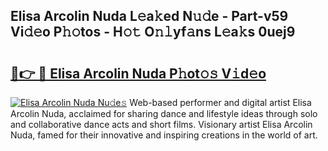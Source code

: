 ## Elisa Arcolin Nuda L𝚎a𝚔ed N𝚞𝚍e - Part-v59 Vi𝚍𝚎o P𝚑𝚘tos - H𝚘𝚝 O𝚗𝚕yf𝚊ns L𝚎a𝚔s 0uej9

# <h2><a href="http://kf7d5g.oniu.top/?m=Elisa+Arcolin+Nuda">🔗👉 🔴 Elisa Arcolin Nuda P𝚑ot𝚘𝚜 V𝚒d𝚎o</a></h2>

[![Elisa Arcolin Nuda Nu𝚍e𝚜](https://i.imgur.com/0qMVB7G.gif)](http://kf7d5g.oniu.top/?m=Elisa+Arcolin+Nuda)
Web-based performer and digital artist Elisa Arcolin Nuda, acclaimed for sharing dance and lifestyle ideas through solo and collaborative dance acts and short films. Visionary artist Elisa Arcolin Nuda, famed for their innovative and inspiring creations in the world of art.  
